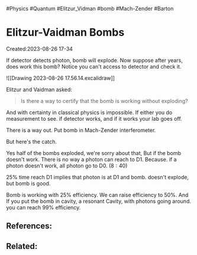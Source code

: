 #Physics #Quantum #Elitzur_Vidman #bomb #Mach-Zender #Barton 

# Elitzur-Vaidman Bombs

Created:2023-08-26 17-34


If detector detects photon, bomb will explode. Now suppose after years, does work this bomb? Notice you can't access to detector and check it.

![[Drawing 2023-08-26 17.56.14.excalidraw]]


 

Elitzur and Vaidman asked:
> Is there a way to certify that the bomb is working without exploding?


And with certainty in classical physics is impossible. If either you do measurement to see. if detector works, and if it works your lab goes off.

There is a way out. Put bomb in Mach-Zender interferometer. 


But here's the catch.

Yes half of the bombs exploded, we're sorry about that, But if the bomb doesn't work. There is no way a photon can reach to D1. Because. if a photon doesn't work, all photon go to D0. $(8:40)$



$25 \%$ time reach D1 implies that photon is at D1 and bomb. doesn't explode, but bomb is good.

Bomb is working with $25\%$ efficiency. We can raise efficiency to $50\%$. And If you put the bomb in cavity, a resonant Cavity, with photons going around. you can reach $99\%$ efficiency.


## References:

## Related:



